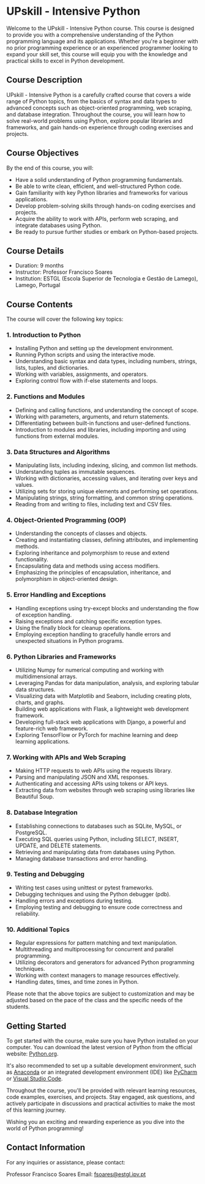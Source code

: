 # UPskill - Intensive Python

Welcome to the UPskill - Intensive Python course. This course is designed to provide you with a comprehensive understanding of the Python programming language and its applications. Whether you're a beginner with no prior programming experience or an experienced programmer looking to expand your skill set, this course will equip you with the knowledge and practical skills to excel in Python development.

## Course Description

UPskill - Intensive Python is a carefully crafted course that covers a wide range of Python topics, from the basics of syntax and data types to advanced concepts such as object-oriented programming, web scraping, and database integration. Throughout the course, you will learn how to solve real-world problems using Python, explore popular libraries and frameworks, and gain hands-on experience through coding exercises and projects.

## Course Objectives

By the end of this course, you will:

- Have a solid understanding of Python programming fundamentals.
- Be able to write clean, efficient, and well-structured Python code.
- Gain familiarity with key Python libraries and frameworks for various applications.
- Develop problem-solving skills through hands-on coding exercises and projects.
- Acquire the ability to work with APIs, perform web scraping, and integrate databases using Python.
- Be ready to pursue further studies or embark on Python-based projects.

## Course Details

- Duration: 9 months
- Instructor: Professor Francisco Soares
- Institution: ESTGL (Escola Superior de Tecnologia e Gestão de Lamego), Lamego, Portugal

## Course Contents

The course will cover the following key topics:

### 1. Introduction to Python
- Installing Python and setting up the development environment.
- Running Python scripts and using the interactive mode.
- Understanding basic syntax and data types, including numbers, strings, lists, tuples, and dictionaries.
- Working with variables, assignments, and operators.
- Exploring control flow with if-else statements and loops.

### 2. Functions and Modules
- Defining and calling functions, and understanding the concept of scope.
- Working with parameters, arguments, and return statements.
- Differentiating between built-in functions and user-defined functions.
- Introduction to modules and libraries, including importing and using functions from external modules.

### 3. Data Structures and Algorithms
- Manipulating lists, including indexing, slicing, and common list methods.
- Understanding tuples as immutable sequences.
- Working with dictionaries, accessing values, and iterating over keys and values.
- Utilizing sets for storing unique elements and performing set operations.
- Manipulating strings, string formatting, and common string operations.
- Reading from and writing to files, including text and CSV files.

### 4. Object-Oriented Programming (OOP)
- Understanding the concepts of classes and objects.
- Creating and instantiating classes, defining attributes, and implementing methods.
- Exploring inheritance and polymorphism to reuse and extend functionality.
- Encapsulating data and methods using access modifiers.
- Emphasizing the principles of encapsulation, inheritance, and polymorphism in object-oriented design.

### 5. Error Handling and Exceptions
- Handling exceptions using try-except blocks and understanding the flow of exception handling.
- Raising exceptions and catching specific exception types.
- Using the finally block for cleanup operations.
- Employing exception handling to gracefully handle errors and unexpected situations in Python programs.

### 6. Python Libraries and Frameworks
- Utilizing Numpy for numerical computing and working with multidimensional arrays.
- Leveraging Pandas for data manipulation, analysis, and exploring tabular data structures.
- Visualizing data with Matplotlib and Seaborn, including creating plots, charts, and graphs.
- Building web applications with Flask, a lightweight web development framework.
- Developing full-stack web applications with Django, a powerful and feature-rich web framework.
- Exploring TensorFlow or PyTorch for machine learning and deep learning applications.

### 7. Working with APIs and Web Scraping
- Making HTTP requests to web APIs using the requests library.
- Parsing and manipulating JSON and XML responses.
- Authenticating and accessing APIs using tokens or API keys.
- Extracting data from websites through web scraping using libraries like Beautiful Soup.

### 8. Database Integration
- Establishing connections to databases such as SQLite, MySQL, or PostgreSQL.
- Executing SQL queries using Python, including SELECT, INSERT, UPDATE, and DELETE statements.
- Retrieving and manipulating data from databases using Python.
- Managing database transactions and error handling.

### 9. Testing and Debugging
- Writing test cases using unittest or pytest frameworks.
- Debugging techniques and using the Python debugger (pdb).
- Handling errors and exceptions during testing.
- Employing testing and debugging to ensure code correctness and reliability.

### 10. Additional Topics
- Regular expressions for pattern matching and text manipulation.
- Multithreading and multiprocessing for concurrent and parallel programming.
- Utilizing decorators and generators for advanced Python programming techniques.
- Working with context managers to manage resources effectively.
- Handling dates, times, and time zones in Python.

Please note that the above topics are subject to customization and may be adjusted based on the pace of the class and the specific needs of the students.

## Getting Started

To get started with the course, make sure you have Python installed on your computer. You can download the latest version of Python from the official website: [Python.org](https://www.python.org).

It's also recommended to set up a suitable development environment, such as [Anaconda](https://www.anaconda.com) or an integrated development environment (IDE) like [PyCharm](https://www.jetbrains.com/pycharm/) or [Visual Studio Code](https://code.visualstudio.com/).

Throughout the course, you'll be provided with relevant learning resources, code examples, exercises, and projects. Stay engaged, ask questions, and actively participate in discussions and practical activities to make the most of this learning journey.

Wishing you an exciting and rewarding experience as you dive into the world of Python programming!

## Contact Information

For any inquiries or assistance, please contact:

Professor Francisco Soares
Email: [fsoares@estgl.ipv.pt](mailto:fsoares@estgl.ipv.pt)

